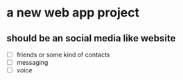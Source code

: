 a new web app project
==================
should be an social media like website
----------------------

- [ ]  friends or some kind of contacts
- [ ] messaging
- [ ] *voice*